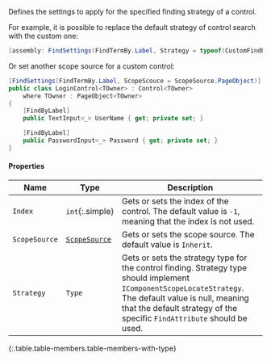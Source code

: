 Defines the settings to apply for the specified finding strategy of a control.

For example, it is possible to replace the default strategy of control search with the custom one:

```cs
[assembly: FindSettings(FindTermBy.Label, Strategy = typeof(CustomFindByLabelStrategy))]
```

Or set another scope source for a custom control:

```cs
[FindSettings(FindTermBy.Label, ScopeScouce = ScopeSource.PageObject)]
public class LoginControl<TOwner> : Control<TOwner>
    where TOwner : PageObject<TOwner>
{
    [FindByLabel]
    public TextInput<_> UserName { get; private set; }

    [FindByLabel]
    public PasswordInput<_> Password { get; private set; }
}
```

#### Properties

Name | Type | Description
---- | ---- | -----------
`Index` | `int`{:.simple} | Gets or sets the index of the control. The default value is `-1`, meaning that the index is not used.
`ScopeSource` | [`ScopeSource`](#scopesource) | Gets or sets the scope source. The default value is `Inherit`.
`Strategy` | `Type` | Gets or sets the strategy type for the control finding. Strategy type should implement `IComponentScopeLocateStrategy`. The default value is null, meaning that the default strategy of the specific `FindAttribute` should be used.
{:.table.table-members.table-members-with-type}